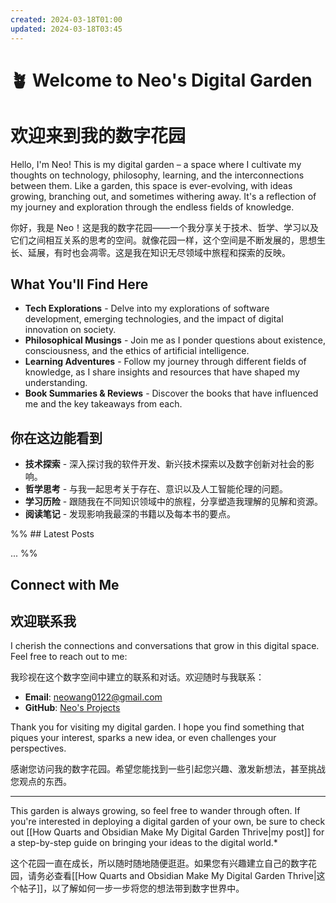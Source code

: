 ```yaml
---
created: 2024-03-18T01:00
updated: 2024-03-18T03:45
---
```

# 🪴 Welcome to Neo's Digital Garden 

# 欢迎来到我的数字花园 

Hello, I'm Neo! This is my digital garden – a space where I cultivate my thoughts on technology, philosophy, learning, and the interconnections between them. Like a garden, this space is ever-evolving, with ideas growing, branching out, and sometimes withering away. It's a reflection of my journey and exploration through the endless fields of knowledge.

你好，我是 Neo！这是我的数字花园——一个我分享关于技术、哲学、学习以及它们之间相互关系的思考的空间。就像花园一样，这个空间是不断发展的，思想生长、延展，有时也会凋零。这是我在知识无尽领域中旅程和探索的反映。

## What You'll Find Here

- **Tech Explorations** - Delve into my explorations of software development, emerging technologies, and the impact of digital innovation on society.
- **Philosophical Musings** - Join me as I ponder questions about existence, consciousness, and the ethics of artificial intelligence.
- **Learning Adventures** - Follow my journey through different fields of knowledge, as I share insights and resources that have shaped my understanding.
- **Book Summaries & Reviews** - Discover the books that have influenced me and the key takeaways from each.

## 你在这边能看到 

- **技术探索** - 深入探讨我的软件开发、新兴技术探索以及数字创新对社会的影响。
- **哲学思考** - 与我一起思考关于存在、意识以及人工智能伦理的问题。
- **学习历险** - 跟随我在不同知识领域中的旅程，分享塑造我理解的见解和资源。
- **阅读笔记** - 发现影响我最深的书籍以及每本书的要点。

%% ## Latest Posts

...  %%


## Connect with Me

## 欢迎联系我 

I cherish the connections and conversations that grow in this digital space. Feel free to reach out to me:

我珍视在这个数字空间中建立的联系和对话。欢迎随时与我联系：

- **Email**: neowang0122@gmail.com
- **GitHub**: [Neo's Projects](https://github.com/neowang0122)

Thank you for visiting my digital garden. I hope you find something that piques your interest, sparks a new idea, or even challenges your perspectives.

感谢您访问我的数字花园。希望您能找到一些引起您兴趣、激发新想法，甚至挑战您观点的东西。

---

This garden is always growing, so feel free to wander through often. If you're interested in deploying a digital garden of your own, be sure to check out [[How Quarts and Obsidian Make My Digital Garden Thrive|my post]] for a step-by-step guide on bringing your ideas to the digital world.*

这个花园一直在成长，所以随时随地随便逛逛。如果您有兴趣建立自己的数字花园，请务必查看[[How Quarts and Obsidian Make My Digital Garden Thrive|这个帖子]]，以了解如何一步一步将您的想法带到数字世界中。

